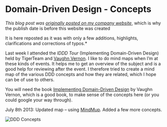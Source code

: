 # Domain-Driven Design - Concepts

*This blog post was [originally posted on my company website](https://softwarepassion.eu/domain-driven-design-concepts/)*, which is why the publish date
is before this website was created

It is here reposted as it was
with only a few additions, highlights, clarifications and corrections of typos.*

Last week I attended the *IDDD Tour* (Implementing Domain-Driven Design) held by TigerTeam and [Vaughn Vernon](https://vaughnvernon.com/). I like to do mind maps when I’m at these kinds of events. It helps me to get an overview of the subject and is a good help for reviewing after the event. I therefore tried to create a mind map of the various DDD concepts and how they are related, which I hope can be of use to others.

You will need the book [Implementing Domain-Driven Design](https://learning.oreilly.com/library/view/implementing-domain-driven-design/9780133039900/) by Vaughn Vernon, which is a good book, to make sense of the concepts here (or you could google your way through).

July 8th 2013: Updated map – using [MindMup](https://www.mindmup.com/). Added a few more concepts.

![DDD Concepts](/data/blogs/ddd-concepts/domain-driven-concepts.png)